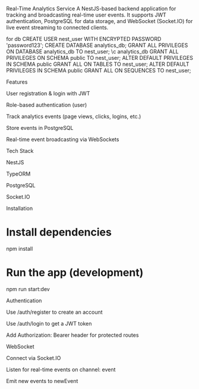 Real-Time Analytics Service
A NestJS-based backend application for tracking and broadcasting real-time user events. It supports JWT authentication, PostgreSQL for data storage, and WebSocket (Socket.IO) for live event streaming to connected clients.

for db 
CREATE USER nest_user WITH ENCRYPTED PASSWORD 'password123';
CREATE DATABASE analytics_db;
GRANT ALL PRIVILEGES ON DATABASE analytics_db TO nest_user;
\c analytics_db
GRANT ALL PRIVILEGES ON SCHEMA public TO nest_user;
ALTER DEFAULT PRIVILEGES IN SCHEMA public GRANT ALL ON TABLES TO nest_user;
ALTER DEFAULT PRIVILEGES IN SCHEMA public GRANT ALL ON SEQUENCES TO nest_user;


Features

User registration & login with JWT

Role-based authentication (user)

Track analytics events (page views, clicks, logins, etc.)

Store events in PostgreSQL

Real-time event broadcasting via WebSockets

 Tech Stack

NestJS

TypeORM

PostgreSQL

Socket.IO

 Installation
# Install dependencies
npm install

# Run the app (development)
npm run start:dev

 Authentication

Use /auth/register to create an account

Use /auth/login to get a JWT token

Add Authorization: Bearer <token> header for protected routes

 WebSocket

Connect via Socket.IO

Listen for real-time events on channel: event

Emit new events to newEvent

